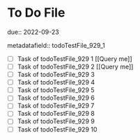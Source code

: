 # To Do File

due:: 2022-09-23

metadatafield:: todoTestFile_929_1

- [ ] Task of todoTestFile_929 1 [[Query me]]
- [ ] Task of todoTestFile_929 2 [[Query me]]
- [ ] Task of todoTestFile_929 3
- [ ] Task of todoTestFile_929 4
- [ ] Task of todoTestFile_929 5
- [ ] Task of todoTestFile_929 6
- [ ] Task of todoTestFile_929 7
- [ ] Task of todoTestFile_929 8
- [ ] Task of todoTestFile_929 9
- [ ] Task of todoTestFile_929 10